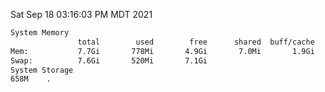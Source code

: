 Sat Sep 18 03:16:03 PM MDT 2021
```bash
System Memory
               total        used        free      shared  buff/cache   available
Mem:           7.7Gi       778Mi       4.9Gi       7.0Mi       1.9Gi       6.6Gi
Swap:          7.6Gi       520Mi       7.1Gi
System Storage
658M	.
```
```bash
